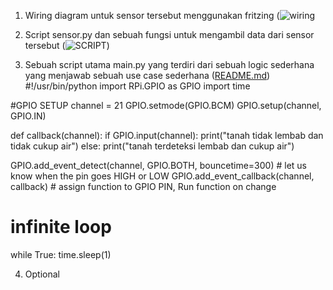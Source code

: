 1.  Wiring diagram untuk sensor tersebut menggunakan fritzing (![wiring](https://user-images.githubusercontent.com/108166045/181902006-02330824-b5e2-4379-8662-e865b130a3e7.png)


2.  Script sensor.py dan sebuah fungsi untuk mengambil data dari sensor tersebut (![SCRIPT](https://user-images.githubusercontent.com/108166045/181902877-3ac37671-bf8b-4375-be02-d1117180ce42.png))


3.  Sebuah script utama main.py yang terdiri dari sebuah logic sederhana yang menjawab sebuah use case sederhana ([README.md](https://github.com/1tiara/TUGAS_GITHUB/files/9225857/README.md))
#!/usr/bin/python
import RPi.GPIO as GPIO
import time


#GPIO SETUP
channel = 21
GPIO.setmode(GPIO.BCM)
GPIO.setup(channel, GPIO.IN)

def callback(channel):
    if GPIO.input(channel):
        print("tanah tidak lembab dan tidak cukup air")
    else:
        print("tanah terdeteksi lembab dan cukup air")
        
GPIO.add_event_detect(channel, GPIO.BOTH, bouncetime=300)  # let us know when the pin goes HIGH or LOW
GPIO.add_event_callback(channel, callback)  # assign function to GPIO PIN, Run function on change
        
# infinite loop
while True:
        time.sleep(1)

4.    Optional
      
